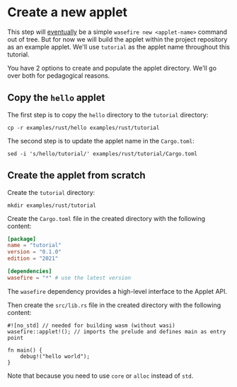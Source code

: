 # Create a new applet

This step will [eventually](https://github.com/google/wasefire/issues/38) be a
simple `wasefire new <applet-name>` command out of tree. But for now we will
build the applet within the project repository as an example applet. We'll use
`tutorial` as the applet name throughout this tutorial.

You have 2 options to create and populate the applet directory. We'll go over
both for pedagogical reasons.

## Copy the `hello` applet

The first step is to copy the `hello` directory to the `tutorial` directory:

```shell
cp -r examples/rust/hello examples/rust/tutorial
```

The second step is to update the applet name in the `Cargo.toml`:

```shell
sed -i 's/hello/tutorial/' examples/rust/tutorial/Cargo.toml
```

## Create the applet from scratch

Create the `tutorial` directory:

```shell
mkdir examples/rust/tutorial
```

Create the `Cargo.toml` file in the created directory with the following
content:

```toml
[package]
name = "tutorial"
version = "0.1.0"
edition = "2021"

[dependencies]
wasefire = "*" # use the latest version
```

The `wasefire` dependency provides a high-level interface to the Applet API.

Then create the `src/lib.rs` file in the created directory with the following
content:

```rust,no_run
#![no_std] // needed for building wasm (without wasi)
wasefire::applet!(); // imports the prelude and defines main as entry point

fn main() {
    debug!("hello world");
}
```

Note that because you need to use `core` or `alloc` instead of `std`.
